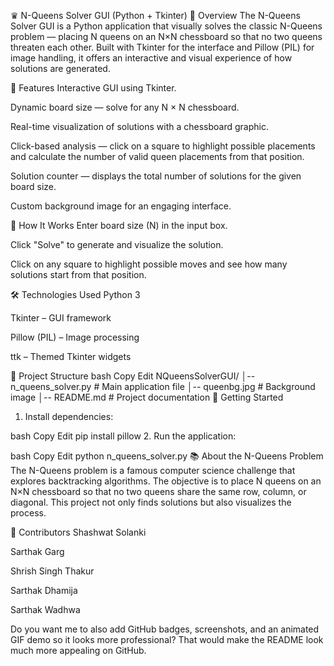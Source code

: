 ♛ N-Queens Solver GUI (Python + Tkinter)
📌 Overview
The N-Queens Solver GUI is a Python application that visually solves the classic N-Queens problem — placing N queens on an N×N chessboard so that no two queens threaten each other.
Built with Tkinter for the interface and Pillow (PIL) for image handling, it offers an interactive and visual experience of how solutions are generated.

🎯 Features
Interactive GUI using Tkinter.

Dynamic board size — solve for any N × N chessboard.

Real-time visualization of solutions with a chessboard graphic.

Click-based analysis — click on a square to highlight possible placements and calculate the number of valid queen placements from that position.

Solution counter — displays the total number of solutions for the given board size.

Custom background image for an engaging interface.

📸 How It Works
Enter board size (N) in the input box.

Click "Solve" to generate and visualize the solution.

Click on any square to highlight possible moves and see how many solutions start from that position.

🛠 Technologies Used
Python 3

Tkinter – GUI framework

Pillow (PIL) – Image processing

ttk – Themed Tkinter widgets

📂 Project Structure
bash
Copy
Edit
NQueensSolverGUI/
│-- n_queens_solver.py       # Main application file
│-- queenbg.jpg              # Background image
│-- README.md                # Project documentation
🚀 Getting Started
1. Install dependencies:

bash
Copy
Edit
pip install pillow
2. Run the application:

bash
Copy
Edit
python n_queens_solver.py
📚 About the N-Queens Problem
The N-Queens problem is a famous computer science challenge that explores backtracking algorithms. The objective is to place N queens on an N×N chessboard so that no two queens share the same row, column, or diagonal. This project not only finds solutions but also visualizes the process.

👥 Contributors
Shashwat Solanki

Sarthak Garg

Shrish Singh Thakur

Sarthak Dhamija

Sarthak Wadhwa

Do you want me to also add GitHub badges, screenshots, and an animated GIF demo so it looks more professional? That would make the README look much more appealing on GitHub.
